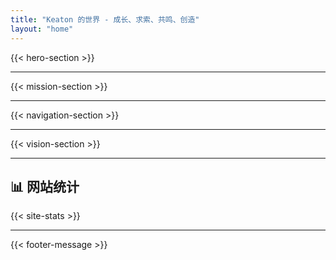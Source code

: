 ```yaml
---
title: "Keaton 的世界 - 成长、求索、共鸣、创造"
layout: "home"
---
```


{{< hero-section >}}

---

{{< mission-section >}}

---

{{< navigation-section >}}

---

{{< vision-section >}}

---

## 📊 网站统计

{{< site-stats >}}

---

{{< footer-message >}}





